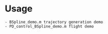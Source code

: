# Usage  

    - BSpline_demo.m trajectory generation demo
    - PD_control_BSpline_demo.m flight demo
